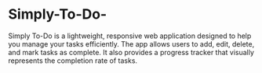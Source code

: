# Simply-To-Do-
Simply To-Do is a lightweight, responsive web application designed to help you manage your tasks efficiently. The app allows users to add, edit, delete, and mark tasks as complete. It also provides a progress tracker that visually represents the completion rate of tasks.
